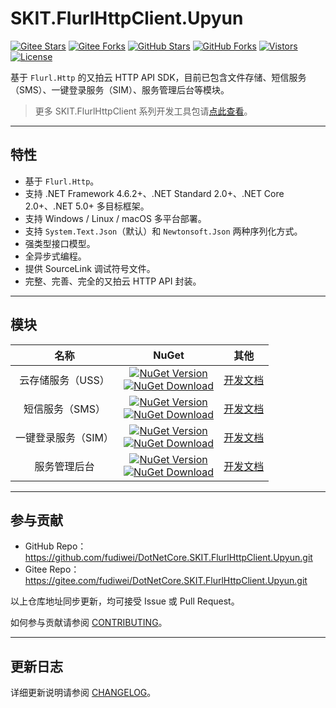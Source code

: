 ﻿# SKIT.FlurlHttpClient.Upyun

[![Gitee Stars](https://gitee.com/fudiwei/DotNetCore.SKIT.FlurlHttpClient.Upyun/badge/star.svg?title=Stars)](https://gitee.com/fudiwei/DotNetCore.SKIT.FlurlHttpClient.Upyun)
[![Gitee Forks](https://gitee.com/fudiwei/DotNetCore.SKIT.FlurlHttpClient.Upyun/badge/fork.svg?title=Forks)](https://gitee.com/fudiwei/DotNetCore.SKIT.FlurlHttpClient.Upyun)
[![GitHub Stars](https://img.shields.io/github/stars/fudiwei/DotNetCore.SKIT.FlurlHttpClient.Upyun?logo=github&label=Stars)](https://github.com/fudiwei/DotNetCore.SKIT.FlurlHttpClient.Upyun)
[![GitHub Forks](https://img.shields.io/github/forks/fudiwei/DotNetCore.SKIT.FlurlHttpClient.Upyun?logo=github&label=Forks)](https://github.com/fudiwei/DotNetCore.SKIT.FlurlHttpClient.Upyun)
[![Vistors](https://visitor-badge.laobi.icu/badge?page_id=fudiwei.DotNetCore.SKIT.FlurlHttpClient.Upyun&title=Visitors)](https://github.com/fudiwei/DotNetCore.SKIT.FlurlHttpClient.Upyun)
[![License](https://img.shields.io/github/license/fudiwei/DotNetCore.SKIT.FlurlHttpClient.Upyun?label=License)](https://mit-license.org/)

基于 `Flurl.Http` 的又拍云 HTTP API SDK，目前已包含文件存储、短信服务（SMS）、一键登录服务（SIM）、服务管理后台等模块。

> 更多 SKIT.FlurlHttpClient 系列开发工具包请[点此查看](https://github.com/fudiwei/DotNetCore.SKIT.FlurlHttpClient)。

---

## 特性

-   基于 `Flurl.Http`。
-   支持 .NET Framework 4.6.2+、.NET Standard 2.0+、.NET Core 2.0+、.NET 5.0+ 多目标框架。
-   支持 Windows / Linux / macOS 多平台部署。
-   支持 `System.Text.Json`（默认）和 `Newtonsoft.Json` 两种序列化方式。
-   强类型接口模型。
-   全异步式编程。
-   提供 SourceLink 调试符号文件。
-   完整、完善、完全的又拍云 HTTP API 封装。

---

## 模块

|        名称         |                                                                                                                                                                                   NuGet                                                                                                                                                                                    |                 其他                 |
| :-----------------: | :------------------------------------------------------------------------------------------------------------------------------------------------------------------------------------------------------------------------------------------------------------------------------------------------------------------------------------------------------------------------: | :----------------------------------: |
|  云存储服务（USS）  |         [![NuGet Version](https://img.shields.io/nuget/v/SKIT.FlurlHttpClient.Upyun.Uss.svg?label=NuGet)](https://www.nuget.org/packages/SKIT.FlurlHttpClient.Upyun.Uss) <br> [![NuGet Download](https://img.shields.io/nuget/dt/SKIT.FlurlHttpClient.Upyun.Uss.svg?sanitize=true&label=Downloads)](https://www.nuget.org/packages/SKIT.FlurlHttpClient.Upyun.Uss)         |   [开发文档](./docs/Uss/README.md)   |
|   短信服务（SMS）   |         [![NuGet Version](https://img.shields.io/nuget/v/SKIT.FlurlHttpClient.Upyun.Sms.svg?label=NuGet)](https://www.nuget.org/packages/SKIT.FlurlHttpClient.Upyun.Sms) <br> [![NuGet Download](https://img.shields.io/nuget/dt/SKIT.FlurlHttpClient.Upyun.Sms.svg?sanitize=true&label=Downloads)](https://www.nuget.org/packages/SKIT.FlurlHttpClient.Upyun.Sms)         |   [开发文档](./docs/Sms/README.md)   |
| 一键登录服务（SIM） |         [![NuGet Version](https://img.shields.io/nuget/v/SKIT.FlurlHttpClient.Upyun.Sim.svg?label=NuGet)](https://www.nuget.org/packages/SKIT.FlurlHttpClient.Upyun.Sim) <br> [![NuGet Download](https://img.shields.io/nuget/dt/SKIT.FlurlHttpClient.Upyun.Sim.svg?sanitize=true&label=Downloads)](https://www.nuget.org/packages/SKIT.FlurlHttpClient.Upyun.Sim)         |   [开发文档](./docs/Sim/README.md)   |
|    服务管理后台     | [![NuGet Version](https://img.shields.io/nuget/v/SKIT.FlurlHttpClient.Upyun.Console.svg?label=NuGet)](https://www.nuget.org/packages/SKIT.FlurlHttpClient.Upyun.Console) <br> [![NuGet Download](https://img.shields.io/nuget/dt/SKIT.FlurlHttpClient.Upyun.Console.svg?sanitize=true&label=Downloads)](https://www.nuget.org/packages/SKIT.FlurlHttpClient.Upyun.Console) | [开发文档](./docs/Console/README.md) |

---

## 参与贡献

-   GitHub Repo：https://github.com/fudiwei/DotNetCore.SKIT.FlurlHttpClient.Upyun.git
-   Gitee Repo：https://gitee.com/fudiwei/DotNetCore.SKIT.FlurlHttpClient.Upyun.git

以上仓库地址同步更新，均可接受 Issue 或 Pull Request。

如何参与贡献请参阅 [CONTRIBUTING](./CONTRIBUTING.md)。

---

## 更新日志

详细更新说明请参阅 [CHANGELOG](./CHANGELOG.md)。
